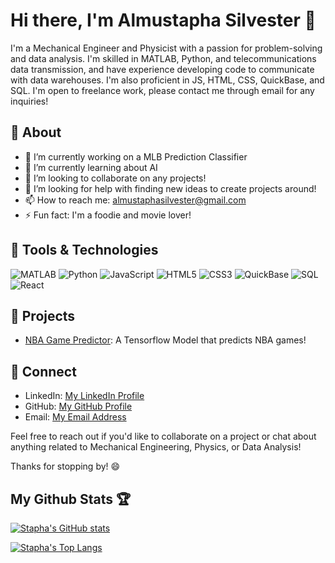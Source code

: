 # Hi there, I'm Almustapha Silvester 👋

I'm a Mechanical Engineer and Physicist with a passion for problem-solving and data analysis. I'm skilled in MATLAB, Python, and telecommunications data transmission, and have experience developing code to communicate with data warehouses. I'm also proficient in JS, HTML, CSS, QuickBase, and SQL. I'm open to freelance work, please contact me through email for any inquiries!

## 🧐 About

- 🔭 I’m currently working on a MLB Prediction Classifier
- 🌱 I’m currently learning about AI
- 👯 I’m looking to collaborate on any projects!
- 🤔 I’m looking for help with finding new ideas to create projects around!
- 📫 How to reach me: almustaphasilvester@gmail.com
- ⚡ Fun fact: I'm a foodie and movie lover!

## 🔧 Tools & Technologies

![MATLAB](https://img.shields.io/badge/-MATLAB-0076A8?style=flat-square&logo=matlab&logoColor=white)
![Python](https://img.shields.io/badge/-Python-3776AB?style=flat-square&logo=python&logoColor=white)
![JavaScript](https://img.shields.io/badge/-JavaScript-F7DF1E?style=flat-square&logo=javascript&logoColor=black)
![HTML5](https://img.shields.io/badge/-HTML5-E34F26?style=flat-square&logo=html5&logoColor=white)
![CSS3](https://img.shields.io/badge/-CSS3-1572B6?style=flat-square&logo=css3)
![QuickBase](https://img.shields.io/badge/-QuickBase-6B4E8D?style=flat-square&logo=quickbase&logoColor=white)
![SQL](https://img.shields.io/badge/-SQL-4479A1?style=flat-square&logo=postgresql&logoColor=white)
![React](https://img.shields.io/badge/React-20232A?style=flat-square&logo=react&logoColor=61DAFB)

## 🚀 Projects

- [NBA Game Predictor](https://github.com/almustaphasilvester/nba-ml-predictor): A Tensorflow Model that predicts NBA games!

## 🤝 Connect

- LinkedIn: [My LinkedIn Profile](https://www.linkedin.com/in/almustaphasilvester/)
- GitHub: [My GitHub Profile](https://github.com/almustaphasilvester/almustaphasilvester/)
- Email: [My Email Address](mailto:almustaphasilvester@gmail.com)

Feel free to reach out if you'd like to collaborate on a project or chat about anything related to Mechanical Engineering, Physics, or Data Analysis!

Thanks for stopping by! 😄

## My Github Stats 🏆

[![Stapha's GitHub stats](https://github-readme-stats.vercel.app/api?username=almustaphasilvester)](https://github.com/almustaphasilvester/github-readme-stats)

[![Stapha's Top Langs](https://github-readme-stats.vercel.app/api/top-langs/?username=almustaphasilvester&hide_progress=true)](https://github.com/almustaphasilvester/github-readme-stats)
